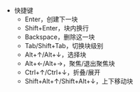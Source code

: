 - 快捷键
	- Enter，创建下一块
	- Shift+Enter，块内换行
	- Backspace，删除这一块
	- Tab/Shift+Tab，切换块级别
	- Alt+↑/Alt+↓，选择块
	- Alt+←/Alt+→，聚焦/退出聚焦块
	- Ctrl+↑/Ctrl+↓，折叠/展开
	- Shift+Alt+↑/Shift+Alt+↓，上下移动块